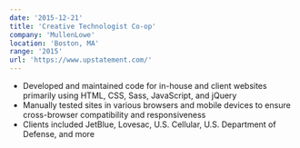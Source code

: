 ```yaml
---
date: '2015-12-21'
title: 'Creative Technologist Co-op'
company: 'MullenLowe'
location: 'Boston, MA'
range: '2015'
url: 'https://www.upstatement.com/'
---
```


- Developed and maintained code for in-house and client websites primarily using HTML, CSS, Sass, JavaScript, and jQuery
- Manually tested sites in various browsers and mobile devices to ensure cross-browser compatibility and responsiveness
- Clients included JetBlue, Lovesac, U.S. Cellular, U.S. Department of Defense, and more
